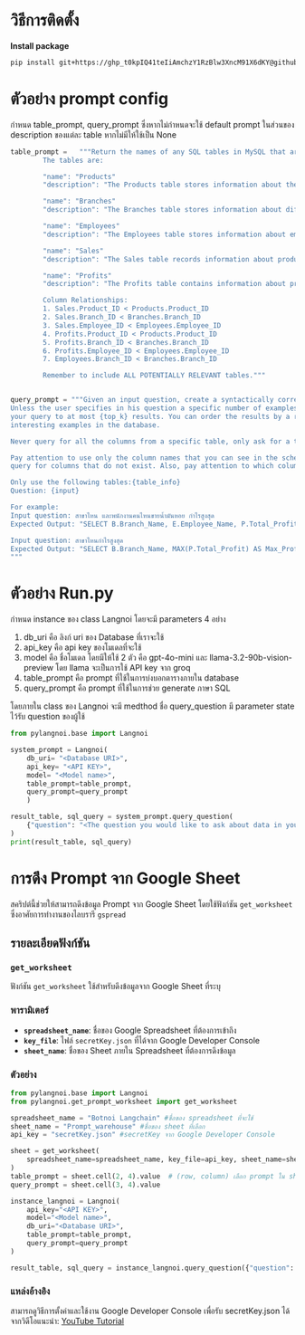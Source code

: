 # วิธีการติดตั้ง
**Install package**
```bash
pip install git+https://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@github.com/folknawatt/langnoi.git#egg=pylangnoi
```

# ตัวอย่าง prompt config
กำหนด table_prompt, query_prompt ซึ่งหากไม่กำหนดจะใช้ default prompt
ในส่วนของ description ของแต่ละ table หากไม่มีให้ใช้เป็น None
```python
table_prompt =   """Return the names of any SQL tables in MySQL that are relevant to the user question.
        The tables are:

        "name": "Products"
        "description": "The Products table stores information about the products available in inventory, including Product_ID, Product_Name, Quantity, and Price."

        "name": "Branches"
        "description": "The Branches table stores information about different branches, including Branch_ID and Branch_Name."

        "name": "Employees"
        "description": "The Employees table stores information about employees, including Employee_ID, Employee_Name, and the Branch_ID where they are assigned."

        "name": "Sales"
        "description": "The Sales table records information about product sales, including Sales_ID, Product_ID (linked to Products.Product_ID), Branch_ID (linked to Branches.Branch_ID), Employee_ID (linked to Employees.Employee_ID), Total_Sales, Sales_By_Branch, Sales_By_Employee, and Total_Sales_Amount."

        "name": "Profits"
        "description": "The Profits table contains information about profits made from product sales, including Product_ID (linked to Products.Product_ID), Branch_ID (linked to Branches.Branch_ID), Employee_ID (linked to Employees.Employee_ID), Total_Profit, Profit_By_Branch, and Profit_By_Employee."

        Column Relationships:
        1. Sales.Product_ID < Products.Product_ID
        2. Sales.Branch_ID < Branches.Branch_ID
        3. Sales.Employee_ID < Employees.Employee_ID
        4. Profits.Product_ID < Products.Product_ID
        5. Profits.Branch_ID < Branches.Branch_ID
        6. Profits.Employee_ID < Employees.Employee_ID
        7. Employees.Branch_ID < Branches.Branch_ID

        Remember to include ALL POTENTIALLY RELEVANT tables."""


query_prompt = """Given an input question, create a syntactically correct {dialect} query to run to help find the answer.
Unless the user specifies in his question a specific number of examples they wish to obtain, always limit
your query to at most {top_k} results. You can order the results by a relevant column to return the most
interesting examples in the database.

Never query for all the columns from a specific table, only ask for a the few relevant columns given the question.

Pay attention to use only the column names that you can see in the schema description. Be careful to not
query for columns that do not exist. Also, pay attention to which column is in which table.

Only use the following tables:{table_info}
Question: {input}

For example:
Input question: สาขาไหน และพนักงานคนไหนขายน้ำมันหอย กำไรสูงสุด
Expected Output: "SELECT B.Branch_Name, E.Employee_Name, P.Total_Profit FROM Profits P INNER JOIN Branches B ON P.Branch_ID = B.Branch_ID INNER JOIN Employees E ON P.Employee_ID = E.Employee_ID INNER JOIN Products PR ON P.Product_ID = PR.Product_ID WHERE PR.Product_Name = 'น้ำมันหอย' ORDER BY P.Total_Profit DESC"

Input question: สาขาไหนกำไรสูงสุด
Expected Output: "SELECT B.Branch_Name, MAX(P.Total_Profit) AS Max_Profit FROM Profits P INNER JOIN Branches B ON P.Branch_ID = B.Branch_ID GROUP BY B.Branch_Name ORDER BY Max_Profit DESC;"
"""

```

# ตัวอย่าง Run.py
กำหนด instance ของ class Langnoi โดยจะมี parameters 4 อย่าง
1. db_uri คือ ลิงก์ uri ของ Database ที่เราจะใช้
2. api_key คือ api key ของโมเดลที่จะใช้
3. model คือ ชื่อโมเดล โดยมีให้ใช้ 2 ตัว คือ gpt-4o-mini และ llama-3.2-90b-vision-preview โดย llama จะเป็นการใช้ API key จาก groq 
4. table_prompt คือ prompt ที่ใช้ในการบ่งบอกตารางภายใน database 
5. query_prompt คือ prompt ที่ใช้ในการช่วย generate ภาษา SQL

โดยภายใน class ของ Langnoi จะมี medthod ชื่อ query_question 
มี parameter state ไว้รับ question ของผู้ใช้
```python
from pylangnoi.base import Langnoi

system_prompt = Langnoi(
    db_uri= "<Database URI>", 
    api_key= "<API KEY>", 
    model= "<Model name>",
    table_prompt=table_prompt, 
    query_prompt=query_prompt
    )

result_table, sql_query = system_prompt.query_question(
    {"question": "<The question you would like to ask about data in your database>"}
)
print(result_table, sql_query)
```


# การดึง Prompt จาก Google Sheet

สคริปต์นี้ช่วยให้สามารถดึงข้อมูล Prompt จาก Google Sheet โดยใช้ฟังก์ชัน `get_worksheet` ซึ่งอาศัยการทำงานของไลบรารี `gspread`

## รายละเอียดฟังก์ชัน

### `get_worksheet`

ฟังก์ชัน `get_worksheet` ใช้สำหรับดึงข้อมูลจาก Google Sheet ที่ระบุ

### พารามิเตอร์
- **`spreadsheet_name`**: ชื่อของ Google Spreadsheet ที่ต้องการเข้าถึง
- **`key_file`**: ไฟล์ `secretKey.json` ที่ได้จาก Google Developer Console
- **`sheet_name`**: ชื่อของ Sheet ภายใน Spreadsheet ที่ต้องการดึงข้อมูล

### ตัวอย่าง

```python
from pylangnoi.base import Langnoi
from pylangnoi.get_prompt_worksheet import get_worksheet

spreadsheet_name = "Botnoi Langchain" #ชื่อของ spreadsheet ที่จะใช้
sheet_name = "Prompt_warehouse" #ชื่อของ sheet ที่เลือก
api_key = "secretKey.json" #secretKey จาก Google Developer Console

sheet = get_worksheet(
    spreadsheet_name=spreadsheet_name, key_file=api_key, sheet_name=sheet_name
)
table_prompt = sheet.cell(2, 4).value  # (row, column) เลือก prompt ใน sheet ที่ row และ column อะไร
query_prompt = sheet.cell(3, 4).value  

instance_langnoi = Langnoi(
    api_key="<API KEY>",
    model="<Model name>",
    db_uri="<Database URI>",
    table_prompt=table_prompt, 
    query_prompt=query_prompt
)

result_table, sql_query = instance_langnoi.query_question({"question": "show all data Sales table"})
```

### แหล่งอ้างอิง
สามารถดูวิธีการตั้งค่าและใช้งาน Google Developer Console เพื่อรับ secretKey.json ได้จากวิดีโอแนะนำ: [YouTube Tutorial](https://www.youtube.com/watch?v=6CPjRJYtOBE)
